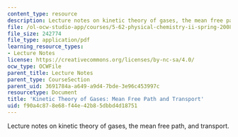 ```yaml
---
content_type: resource
description: Lecture notes on kinetic theory of gases, the mean free path, and transport.
file: /ol-ocw-studio-app/courses/5-62-physical-chemistry-ii-spring-2008/f90a4c878e68f44e42b85dbbd4d18751_31_562ln08.pdf
file_size: 242774
file_type: application/pdf
learning_resource_types:
- Lecture Notes
license: https://creativecommons.org/licenses/by-nc-sa/4.0/
ocw_type: OCWFile
parent_title: Lecture Notes
parent_type: CourseSection
parent_uid: 3691784a-a649-a9d4-7bde-3e96c453997c
resourcetype: Document
title: 'Kinetic Theory of Gases: Mean Free Path and Transport'
uid: f90a4c87-8e68-f44e-42b8-5dbbd4d18751
---
```

Lecture notes on kinetic theory of gases, the mean free path, and transport.